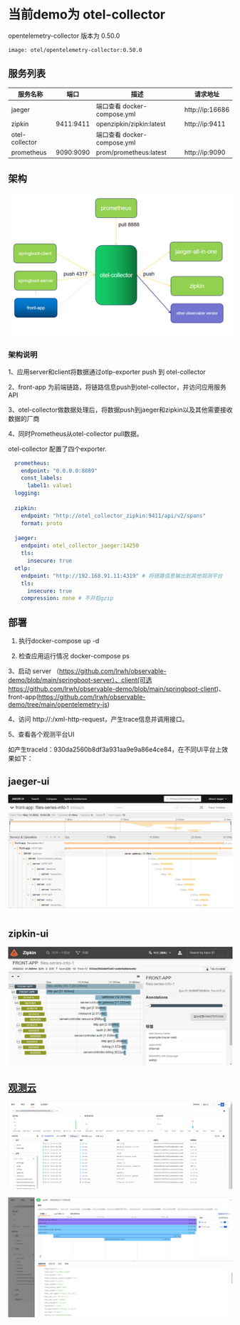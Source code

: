 # 当前demo为 otel-collector

opentelemetry-collector 版本为 0.50.0

```
image: otel/opentelemetry-collector:0.50.0
```

## 服务列表

| 服务名称           | 端口        | 描述                       | 请求地址            |
| -------------- | --------- | ------------------------ | --------------- |
| jaeger         |           | 端口查看 docker-compose.yml  | http://ip:16686 |
| zipkin         | 9411:9411 | openzipkin/zipkin:latest | http://ip:9411  |
| otel-collector |           | 端口查看 docker-compose.yml  |                 |
| prometheus     | 9090:9090 | prom/prometheus:latest   | http://ip:9090  |

## 架构

![](../images/otel-collector.png)

### 架构说明

1、应用server和client将数据通过otlp-exporter push 到 otel-collector

2、front-app 为前端链路，将链路信息push到otel-collector，并访问应用服务API

3、otel-collector做数据处理后，将数据push到jaeger和zipkin以及其他需要接收数据的厂商

4、同时Prometheus从otel-collector pull数据。

otel-collector 配置了四个exporter.

```yaml
  prometheus:
    endpoint: "0.0.0.0:8889"
    const_labels:
      label1: value1
  logging:

  zipkin:
    endpoint: "http://otel_collector_zipkin:9411/api/v2/spans"
    format: proto

  jaeger:
    endpoint: otel_collector_jaeger:14250
    tls:
      insecure: true
  otlp:
    endpoint: "http://192.168.91.11:4319" # 将链路信息输出到其他观测平台
    tls:
      insecure: true
    compression: none # 不开启gzip
```

## 部署

1. 执行docker-compose up -d

2. 检查应用运行情况 docker-compose ps 

3、启动 server （https://github.com/lrwh/observable-demo/blob/main/springboot-server）、client(可选 https://github.com/lrwh/observable-demo/blob/main/springboot-client)、front-app(https://github.com/lrwh/observable-demo/tree/main/opentelemetry-js)

4、访问 http://<front-app-host>:<front-app-port>/xml-http-request，产生trace信息并调用接口。

5、查看各个观测平台UI

如产生traceId：930da2560b8df3a931aa9e9a86e4ce84，在不同UI平台上效果如下：

## jaeger-ui

![jaeger-ui](../images/jaeger-ui.png)

## zipkin-ui

![zipkin-ui](../images/zipkin-ui.png)

## [观测云](https://www.guance.com/)

![guance-trace-list](../images/guance-trace-list.png)

![guance-trace-ui](../images/guance-trace-ui.png)
